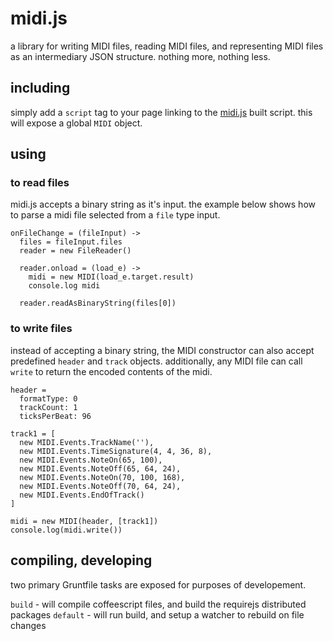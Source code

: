 # midi.js

a library for writing MIDI files, reading MIDI files, and representing MIDI files as an intermediary JSON structure. nothing more, nothing less.

## including

simply add a `script` tag to your page linking to the [midi.js](https://github.com/catshirt/midi.js/blob/master/dist/midi.js) built script. this will expose a global `MIDI` object.

## using

### to read files

midi.js accepts a binary string as it's input. the example below shows how to parse a midi file selected from a `file` type input.

```
onFileChange = (fileInput) ->
  files = fileInput.files
  reader = new FileReader()

  reader.onload = (load_e) ->
    midi = new MIDI(load_e.target.result)
    console.log midi

  reader.readAsBinaryString(files[0])
```

### to write files

instead of accepting a binary string, the MIDI constructor can also accept predefined `header` and `track` objects. additionally, any MIDI file can call `write` to return the encoded contents of the midi.

```
header =
  formatType: 0
  trackCount: 1
  ticksPerBeat: 96

track1 = [
  new MIDI.Events.TrackName(''),
  new MIDI.Events.TimeSignature(4, 4, 36, 8),
  new MIDI.Events.NoteOn(65, 100),
  new MIDI.Events.NoteOff(65, 64, 24),
  new MIDI.Events.NoteOn(70, 100, 168),
  new MIDI.Events.NoteOff(70, 64, 24),
  new MIDI.Events.EndOfTrack()
]

midi = new MIDI(header, [track1])
console.log(midi.write())
```

## compiling, developing

two primary Gruntfile tasks are exposed for purposes of developement.

`build` - will compile coffeescript files, and build the requirejs distributed packages
`default` - will run build, and setup a watcher to rebuild on file changes